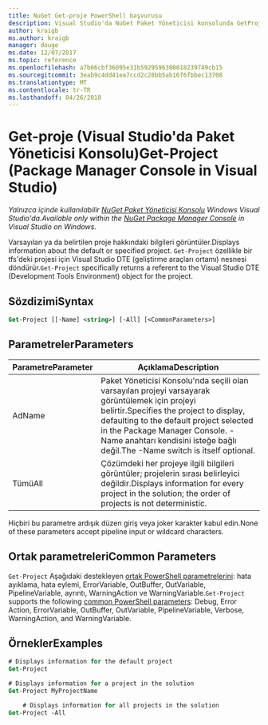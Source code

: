 ```yaml
---
title: NuGet Get-proje PowerShell başvurusu
description: Visual Studio'da NuGet Paket Yöneticisi konsolunda GetProject PowerShell komut başvurusu.
author: kraigb
ms.author: kraigb
manager: douge
ms.date: 12/07/2017
ms.topic: reference
ms.openlocfilehash: a7b66cbf36095e31b5929596300018239749cb15
ms.sourcegitcommit: 3eab9c4dd41ea7ccd2c28bb5ab16f6fbbec13708
ms.translationtype: MT
ms.contentlocale: tr-TR
ms.lasthandoff: 04/26/2018
---
```

# <a name="get-project-package-manager-console-in-visual-studio"></a><span data-ttu-id="91d71-103">Get-proje (Visual Studio'da Paket Yöneticisi Konsolu)</span><span class="sxs-lookup"><span data-stu-id="91d71-103">Get-Project (Package Manager Console in Visual Studio)</span></span>

<span data-ttu-id="91d71-104">*Yalnızca içinde kullanılabilir [NuGet Paket Yöneticisi Konsolu](package-manager-console.md) Windows Visual Studio'da.*</span><span class="sxs-lookup"><span data-stu-id="91d71-104">*Available only within the [NuGet Package Manager Console](package-manager-console.md) in Visual Studio on Windows.*</span></span>

<span data-ttu-id="91d71-105">Varsayılan ya da belirtilen proje hakkındaki bilgileri görüntüler.</span><span class="sxs-lookup"><span data-stu-id="91d71-105">Displays information about the default or specified project.</span></span> <span data-ttu-id="91d71-106">`Get-Project` özellikle bir tfs'deki projesi için Visual Studio DTE (geliştirme araçları ortamı) nesnesi döndürür.</span><span class="sxs-lookup"><span data-stu-id="91d71-106">`Get-Project` specifically returns a referent to the Visual Studio DTE (Development Tools Environment) object for the project.</span></span>

## <a name="syntax"></a><span data-ttu-id="91d71-107">Sözdizimi</span><span class="sxs-lookup"><span data-stu-id="91d71-107">Syntax</span></span>

```ps
Get-Project [[-Name] <string>] [-All] [<CommonParameters>]
```

## <a name="parameters"></a><span data-ttu-id="91d71-108">Parametreler</span><span class="sxs-lookup"><span data-stu-id="91d71-108">Parameters</span></span>

| <span data-ttu-id="91d71-109">Parametre</span><span class="sxs-lookup"><span data-stu-id="91d71-109">Parameter</span></span> | <span data-ttu-id="91d71-110">Açıklama</span><span class="sxs-lookup"><span data-stu-id="91d71-110">Description</span></span> |
| --- | --- |
| <span data-ttu-id="91d71-111">Ad</span><span class="sxs-lookup"><span data-stu-id="91d71-111">Name</span></span> | <span data-ttu-id="91d71-112">Paket Yöneticisi Konsolu'nda seçili olan varsayılan projeyi varsayarak görüntülemek için projeyi belirtir.</span><span class="sxs-lookup"><span data-stu-id="91d71-112">Specifies the project to display, defaulting to the default project selected in the Package Manager Console.</span></span> <span data-ttu-id="91d71-113">-Name anahtarı kendisini isteğe bağlı değil.</span><span class="sxs-lookup"><span data-stu-id="91d71-113">The -Name switch is itself optional.</span></span> |
| <span data-ttu-id="91d71-114">Tümü</span><span class="sxs-lookup"><span data-stu-id="91d71-114">All</span></span> | <span data-ttu-id="91d71-115">Çözümdeki her projeye ilgili bilgileri görüntüler; projelerin sırası belirleyici değildir.</span><span class="sxs-lookup"><span data-stu-id="91d71-115">Displays information for every project in the solution; the order of projects is not deterministic.</span></span> |

<span data-ttu-id="91d71-116">Hiçbiri bu parametre ardışık düzen giriş veya joker karakter kabul edin.</span><span class="sxs-lookup"><span data-stu-id="91d71-116">None of these parameters accept pipeline input or wildcard characters.</span></span>

## <a name="common-parameters"></a><span data-ttu-id="91d71-117">Ortak parametreleri</span><span class="sxs-lookup"><span data-stu-id="91d71-117">Common Parameters</span></span>

<span data-ttu-id="91d71-118">`Get-Project` Aşağıdaki destekleyen [ortak PowerShell parametrelerini](http://go.microsoft.com/fwlink/?LinkID=113216): hata ayıklama, hata eylemi, ErrorVariable, OutBuffer, OutVariable, PipelineVariable, ayrıntı, WarningAction ve WarningVariable.</span><span class="sxs-lookup"><span data-stu-id="91d71-118">`Get-Project` supports the following [common PowerShell parameters](http://go.microsoft.com/fwlink/?LinkID=113216): Debug, Error Action, ErrorVariable, OutBuffer, OutVariable, PipelineVariable, Verbose, WarningAction, and WarningVariable.</span></span>

## <a name="examples"></a><span data-ttu-id="91d71-119">Örnekler</span><span class="sxs-lookup"><span data-stu-id="91d71-119">Examples</span></span>

```ps
# Displays information for the default project
Get-Project

# Displays information for a project in the solution
Get-Project MyProjectName

    # Displays information for all projects in the solution
Get-Project -All
```